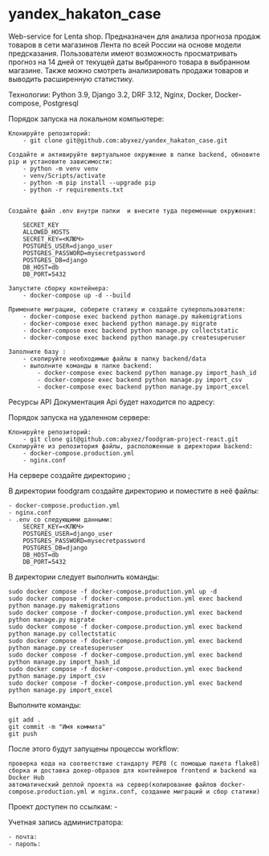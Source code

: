 # yandex_hakaton_case
Web-service for Lenta shop.
Предназначен для анализа прогноза продаж товаров в сети магазинов Лента по всей России на основе модели предсказания.
Пользователи имеют возможность просматривать прогноз на 14 дней от текущей даты выбранного товара в выбранном магазине. Также можно смотреть анализировать продажи товаров и выводить расширенную статистику.


Технологии:
Python 3.9, Django 3.2, DRF 3.12, Nginx, Docker, Docker-compose, Postgresql

Порядок запуска на локальном компьютере:

    Клонируйте репозиторий:
        - git clone git@github.com:abyxez/yandex_hakaton_case.git
    
    Создайте и активируйте виртуальное окружение в папке backend, обновите pip и установите зависимости:
        - python -m venv venv
        - venv/Scripts/activate
        - python -m pip install --upgrade pip
        - python -r requirements.txt

  
    Создайте файл .env внутри папки  и внесите туда переменные окружения:

        SECRET_KEY
        ALLOWED_HOSTS
        SECRET_KEY=<КЛЮЧ>
        POSTGRES_USER=django_user
        POSTGRES_PASSWORD=mysecretpassword
        POSTGRES_DB=django
        DB_HOST=db
        DB_PORT=5432

    Запустите сборку контейнера:
        - docker-compose up -d --build

    Примените миграции, соберите статику и создайте суперпользователя:
        - docker-compose exec backend python manage.py makemigrations
        - docker-compose exec backend python manage.py migrate
        - docker-compose exec backend python manage.py collectstatic
        - docker-compose exec backend python manage.py createsuperuser

    Заполните базу :
        - скопируйте необходимые файлы в папку backend/data 
        - выполните команды в папке backend:
            - docker-compose exec backend python manage.py import_hash_id
            - docker-compose exec backend python manage.py import_csv
            - docker-compose exec backend python manage.py import_excel

Ресурсы API
Документация Api будет находится по адресу:


Порядок запуска на удаленном сервере:

    Клонируйте репозиторий:
        - git clone git@github.com:abyxez/foodgram-project-react.git
    Скопируйте из репозитория файлы, расположенные в директории backend:
        - docker-compose.production.yml
        - nginx.conf

На сервере создайте директорию ;

В директории foodgram создайте директорию  и поместите в неё файлы:

    - docker-compose.production.yml
    - nginx.conf
    - .env со следующими данными:
        SECRET_KEY=<КЛЮЧ>
        POSTGRES_USER=django_user
        POSTGRES_PASSWORD=mysecretpassword
        POSTGRES_DB=django
        DB_HOST=db
        DB_PORT=5432
В директории  следует выполнить команды:

    sudo docker compose -f docker-compose.production.yml up -d
    sudo docker compose -f docker-compose.production.yml exec backend python manage.py makemigrations
    sudo docker compose -f docker-compose.production.yml exec backend python manage.py migrate
    sudo docker compose -f docker-compose.production.yml exec backend python manage.py collectstatic
    sudo docker compose -f docker-compose.production.yml exec backend python manage.py createsuperuser
    sudo docker compose -f docker-compose.production.yml exec backend python manage.py import_hash_id
    sudo docker compose -f docker-compose.production.yml exec backend python manage.py import_csv
    sudo docker compose -f docker-compose.production.yml exec backend python manage.py import_excel

 Выполните команды:

    git add .
    git commit -m "Имя коммита"
    git push

 После этого будут запущены процессы workflow:

    проверка кода на соответствие стандарту PEP8 (с помощью пакета flake8)
    сборка и доставка докер-образов для контейнеров frontend и backend на Docker Hub
    автоматический деплой проекта на сервер(копирование файлов docker-compose.production.yml и nginx.conf, создание миграций и сбор статики)


Проект доступен по ссылкам:
    - 


Учетная запись администратора:

    - почта:
    - пароль: 
